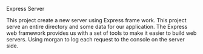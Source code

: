 Express Server

This project create a new server using Express frame work. This project serve an entire directory and some data for our application. The Express web framework provides us with a set of tools to make it easier to build web servers. Using morgan to log each request to the console on the server side.



